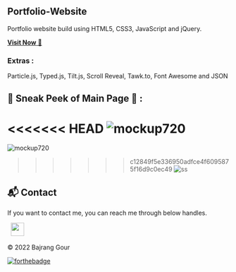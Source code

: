 ## Portfolio-Website
Portfolio website build using HTML5, CSS3, JavaScript and jQuery.

<a href="bajranggour.tech" target="_blank">**Visit Now** 🚀</a>


### Extras : 
Particle.js, Typed.js, Tilt.js, Scroll Reveal, Tawk.to, Font Awesome and JSON

## 📌 Sneak Peek of Main Page 🙈 :
<<<<<<< HEAD
![mockup720](https://i.postimg.cc/GtcV1Z8B/2022-11-02.png)
=======
![mockup720](https://i.ibb.co/yqq48kZ/2022-11-02.png)
>>>>>>> c12849f5e336950adfce4f6095875f16d9c0ec49
![ss](https://i.postimg.cc/L4NjTrTJ/2022-11-02-3.png)


<h2>📬 Contact</h2>


If you want to contact me, you can reach me through below handles.

&nbsp;&nbsp;<a href="https://www.linkedin.com/in/bajrang-gour/"><img src="https://www.felberpr.com/wp-content/uploads/linkedin-logo.png" width="30"></img></a>

© 2022 Bajrang Gour


[![forthebadge](https://forthebadge.com/images/badges/built-with-love.svg)](https://forthebadge.com)
